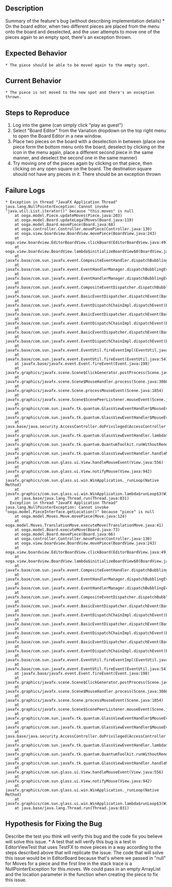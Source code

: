 ## Description

Summary of the feature's bug (without describing implementation details)
    * On the board editor, when two different pieces are placed from the menu onto the board and deselected, and the user attempts
      to move one of the pieces again to an empty spot, there's an exception thrown.
## Expected Behavior
    * The piece should be able to be moved again to the empty spot.
## Current Behavior
    * The piece is not moved to the new spot and there's an exception thrown.

## Steps to Reproduce
 1. Log into the game (can simply click "play as guest")
 2. Select "Board Editor" from the Variation dropdown on the top right menu to open the Board Editor in a
    new window.
 3. Place two pieces on the board with a deselection in between (place one piece form the bottom menu onto the board,
    deselect by clicking on the icon in the menu again, place a different second piece in the same manner,
    and deselect the second one in the same manner)
 4. Try moving one of the pieces again by clicking on that piece, then clicking on any open square on the board.
    The destination square should not have any pieces in it. There should be an exception thrown

## Failure Logs
    * Exception in thread "JavaFX Application Thread" java.lang.NullPointerException: Cannot invoke "java.util.List.iterator()" because "this.moves" is null
      	at ooga.model.Piece.updateMoves(Piece.java:203)
      	at ooga.model.Board.updateLegalMoves(Board.java:119)
      	at ooga.model.Board.movePiece(Board.java:68)
      	at ooga.controller.Controller.movePiece(Controller.java:130)
      	at ooga.view.boardview.BoardView.movePiece(BoardView.java:243)
      	at ooga.view.boardview.EditorBoardView.clickBoard(EditorBoardView.java:49)
      	at ooga.view.boardview.BoardView.lambda$initializeBoardView$0(BoardView.java:61)
      	at javafx.base/com.sun.javafx.event.CompositeEventHandler.dispatchBubblingEvent(CompositeEventHandler.java:86)
      	at javafx.base/com.sun.javafx.event.EventHandlerManager.dispatchBubblingEvent(EventHandlerManager.java:234)
      	at javafx.base/com.sun.javafx.event.EventHandlerManager.dispatchBubblingEvent(EventHandlerManager.java:191)
      	at javafx.base/com.sun.javafx.event.CompositeEventDispatcher.dispatchBubblingEvent(CompositeEventDispatcher.java:59)
      	at javafx.base/com.sun.javafx.event.BasicEventDispatcher.dispatchEvent(BasicEventDispatcher.java:58)
      	at javafx.base/com.sun.javafx.event.EventDispatchChainImpl.dispatchEvent(EventDispatchChainImpl.java:114)
      	at javafx.base/com.sun.javafx.event.BasicEventDispatcher.dispatchEvent(BasicEventDispatcher.java:56)
      	at javafx.base/com.sun.javafx.event.EventDispatchChainImpl.dispatchEvent(EventDispatchChainImpl.java:114)
      	at javafx.base/com.sun.javafx.event.BasicEventDispatcher.dispatchEvent(BasicEventDispatcher.java:56)
      	at javafx.base/com.sun.javafx.event.EventDispatchChainImpl.dispatchEvent(EventDispatchChainImpl.java:114)
      	at javafx.base/com.sun.javafx.event.EventUtil.fireEventImpl(EventUtil.java:74)
      	at javafx.base/com.sun.javafx.event.EventUtil.fireEvent(EventUtil.java:54)
      	at javafx.base/javafx.event.Event.fireEvent(Event.java:198)
      	at javafx.graphics/javafx.scene.Scene$ClickGenerator.postProcess(Scene.java:3566)
      	at javafx.graphics/javafx.scene.Scene$MouseHandler.process(Scene.java:3868)
      	at javafx.graphics/javafx.scene.Scene.processMouseEvent(Scene.java:1854)
      	at javafx.graphics/javafx.scene.Scene$ScenePeerListener.mouseEvent(Scene.java:2587)
      	at javafx.graphics/com.sun.javafx.tk.quantum.GlassViewEventHandler$MouseEventNotification.run(GlassViewEventHandler.java:409)
      	at javafx.graphics/com.sun.javafx.tk.quantum.GlassViewEventHandler$MouseEventNotification.run(GlassViewEventHandler.java:299)
      	at java.base/java.security.AccessController.doPrivileged(AccessController.java:391)
      	at javafx.graphics/com.sun.javafx.tk.quantum.GlassViewEventHandler.lambda$handleMouseEvent$2(GlassViewEventHandler.java:447)
      	at javafx.graphics/com.sun.javafx.tk.quantum.QuantumToolkit.runWithoutRenderLock(QuantumToolkit.java:413)
      	at javafx.graphics/com.sun.javafx.tk.quantum.GlassViewEventHandler.handleMouseEvent(GlassViewEventHandler.java:446)
      	at javafx.graphics/com.sun.glass.ui.View.handleMouseEvent(View.java:556)
      	at javafx.graphics/com.sun.glass.ui.View.notifyMouse(View.java:942)
      	at javafx.graphics/com.sun.glass.ui.win.WinApplication._runLoop(Native Method)
      	at javafx.graphics/com.sun.glass.ui.win.WinApplication.lambda$runLoop$3(WinApplication.java:174)
      	at java.base/java.lang.Thread.run(Thread.java:831)
      Exception in thread "JavaFX Application Thread" java.lang.NullPointerException: Cannot invoke "ooga.model.PieceInterface.getLocation()" because "piece" is null
      	at ooga.model.Moves.Move.movePiece(Move.java:124)
      	at ooga.model.Moves.TranslationMove.executeMove(TranslationMove.java:41)
      	at ooga.model.Board.executeMove(Board.java:73)
      	at ooga.model.Board.movePiece(Board.java:66)
      	at ooga.controller.Controller.movePiece(Controller.java:130)
      	at ooga.view.boardview.BoardView.movePiece(BoardView.java:243)
      	at ooga.view.boardview.EditorBoardView.clickBoard(EditorBoardView.java:49)
      	at ooga.view.boardview.BoardView.lambda$initializeBoardView$0(BoardView.java:61)
      	at javafx.base/com.sun.javafx.event.CompositeEventHandler.dispatchBubblingEvent(CompositeEventHandler.java:86)
      	at javafx.base/com.sun.javafx.event.EventHandlerManager.dispatchBubblingEvent(EventHandlerManager.java:234)
      	at javafx.base/com.sun.javafx.event.EventHandlerManager.dispatchBubblingEvent(EventHandlerManager.java:191)
      	at javafx.base/com.sun.javafx.event.CompositeEventDispatcher.dispatchBubblingEvent(CompositeEventDispatcher.java:59)
      	at javafx.base/com.sun.javafx.event.BasicEventDispatcher.dispatchEvent(BasicEventDispatcher.java:58)
      	at javafx.base/com.sun.javafx.event.EventDispatchChainImpl.dispatchEvent(EventDispatchChainImpl.java:114)
      	at javafx.base/com.sun.javafx.event.BasicEventDispatcher.dispatchEvent(BasicEventDispatcher.java:56)
      	at javafx.base/com.sun.javafx.event.EventDispatchChainImpl.dispatchEvent(EventDispatchChainImpl.java:114)
      	at javafx.base/com.sun.javafx.event.BasicEventDispatcher.dispatchEvent(BasicEventDispatcher.java:56)
      	at javafx.base/com.sun.javafx.event.EventDispatchChainImpl.dispatchEvent(EventDispatchChainImpl.java:114)
      	at javafx.base/com.sun.javafx.event.EventUtil.fireEventImpl(EventUtil.java:74)
      	at javafx.base/com.sun.javafx.event.EventUtil.fireEvent(EventUtil.java:54)
      	at javafx.base/javafx.event.Event.fireEvent(Event.java:198)
      	at javafx.graphics/javafx.scene.Scene$ClickGenerator.postProcess(Scene.java:3566)
      	at javafx.graphics/javafx.scene.Scene$MouseHandler.process(Scene.java:3868)
      	at javafx.graphics/javafx.scene.Scene.processMouseEvent(Scene.java:1854)
      	at javafx.graphics/javafx.scene.Scene$ScenePeerListener.mouseEvent(Scene.java:2587)
      	at javafx.graphics/com.sun.javafx.tk.quantum.GlassViewEventHandler$MouseEventNotification.run(GlassViewEventHandler.java:409)
      	at javafx.graphics/com.sun.javafx.tk.quantum.GlassViewEventHandler$MouseEventNotification.run(GlassViewEventHandler.java:299)
      	at java.base/java.security.AccessController.doPrivileged(AccessController.java:391)
      	at javafx.graphics/com.sun.javafx.tk.quantum.GlassViewEventHandler.lambda$handleMouseEvent$2(GlassViewEventHandler.java:447)
      	at javafx.graphics/com.sun.javafx.tk.quantum.QuantumToolkit.runWithoutRenderLock(QuantumToolkit.java:413)
      	at javafx.graphics/com.sun.javafx.tk.quantum.GlassViewEventHandler.handleMouseEvent(GlassViewEventHandler.java:446)
      	at javafx.graphics/com.sun.glass.ui.View.handleMouseEvent(View.java:556)
      	at javafx.graphics/com.sun.glass.ui.View.notifyMouse(View.java:942)
      	at javafx.graphics/com.sun.glass.ui.win.WinApplication._runLoop(Native Method)
      	at javafx.graphics/com.sun.glass.ui.win.WinApplication.lambda$runLoop$3(WinApplication.java:174)
      	at java.base/java.lang.Thread.run(Thread.java:831)


## Hypothesis for Fixing the Bug

Describe the test you think will verify this bug and the code fix you believe will solve this issue.
    * A test that will verify this bug is a test in EditorViewTest that uses TestFX to move pieces in a way
      according to the steps described above that will replicate the issue. The code that will solve this issue
      would be in EditorBoard because that's where we passed in "null" for Moves for a piece and the first
      line in the stack trace is a NullPointerException for this.moves. We could pass in an empty ArrayList
      and the location parameter in the function when creating the piece to fix this issue.